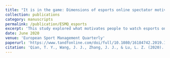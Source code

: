 ```yaml
---
title: "It is in the game: Dimensions of esports online spectator motivation and development of a scale"
collection: publications
category: manuscripts
permalink: /publication/ESMQ_esports
excerpt: 'This study explored what motivates people to watch esports online, developing and validating the Motivation Scale of Esports Spectatorship (MSES) through a rigorous mixed-methods approach. The researchers combined qualitative data from interviews and surveys (n = 207) with comprehensive quantitative analysis, including exploratory factor analysis (n = 671) and confirmatory factor analysis (n = 638). The findings revealed distinct patterns in esports viewership motivation: skill improvement and vicarious sensation emerged as unique esports-specific drivers, while factors like competition excitement, friends bonding, and game knowledge mirrored traditional sports consumption patterns. Additionally, the study uncovered novel perspectives on skill appreciation and socialization opportunities. By examining how distinctive platform features—such as first-person views, chat rooms, and personality streams—influence spectator engagement, this research provides valuable insights for understanding and serving the rapidly expanding esports consumer market.'
date: June 2020
venue: 'European Sport Management Quarterly'
paperurl: 'https://www.tandfonline.com/doi/full/10.1080/16184742.2019.1630464'
citation: 'Qian, T. Y., Wang, J. J., Zhang, J. J., & Lu, L. Z. (2020). It is in the game: Dimensions of esports online spectator motivation and development of a scale. <i>European Sport Management Quarterly, 20</i>(4), 458-479.'
---
```

